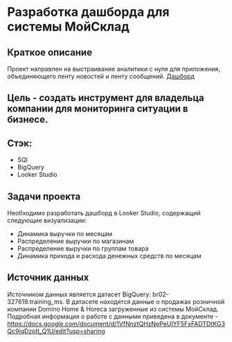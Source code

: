 # Разработка дашборда для системы МойСклад
## Краткое описание
Проект направлен на выстраивание аналитики с нуля для приложения, объединяющего ленту новостей и ленту сообщений.
[Дашборд](https://lookerstudio.google.com/reporting/6f9f5d7f-7f79-433d-acda-4dcea7f0f216)

## Цель - создать инструмент для владельца компании для мониторинга ситуации в бизнесе.

## Стэк:
* SQl
* BigQuery
* Looker Studio

## Задачи проекта
Необходимо разработать дашборд в Looker Studio, содержащий следующие визуализации:
* Динамика выручки по месяцам
* Распределение выручки по магазинам
*	Распределение выручки по группам товара
*	Динамика прихода и расхода денежных средств по месяцам

## Источник данных
Источником данных является датасет BigQuery: br02-327619.training_ms.
В датасете находятся данные о продажах розничной компании Domino Home & Horeca загруженные из системы МойСклад.
Подробная информация о работе с данными приведена в документе - https://docs.google.com/document/d/1VfNnztQHzNePeUIYF5FxFADTDtKG3Qc9jqDzpIt_Q1U/edit?usp=sharing

